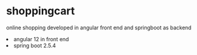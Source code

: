 # shoppingcart
<l>online shopping developed in angular front end and springboot as backend
<li>angular 12 in front end </li>
<li>spring boot 2.5.4</li>
  </l>
